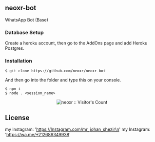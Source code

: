 ## neoxr-bot
WhatsApp Bot (Base)

### Database Setup

Create a heroku account, then go to the AddOns page and add Heroku Postgres.

### Installation

```
$ git clone https://github.com/neoxr/neoxr-bot
```

And then go into the folder and type this on your console.
```
$ npm i
$ node . <session_name>
```

<p align="center"><img src="https://profile-counter.glitch.me/{neoxr}/count.svg" alt="neoxr :: Visitor's Count" /></p>

## License
my Instagram: 'https://Instagram.com/mr_johan_shezir\n'
my Instagram: 'https://wa.me/+212689349938'
